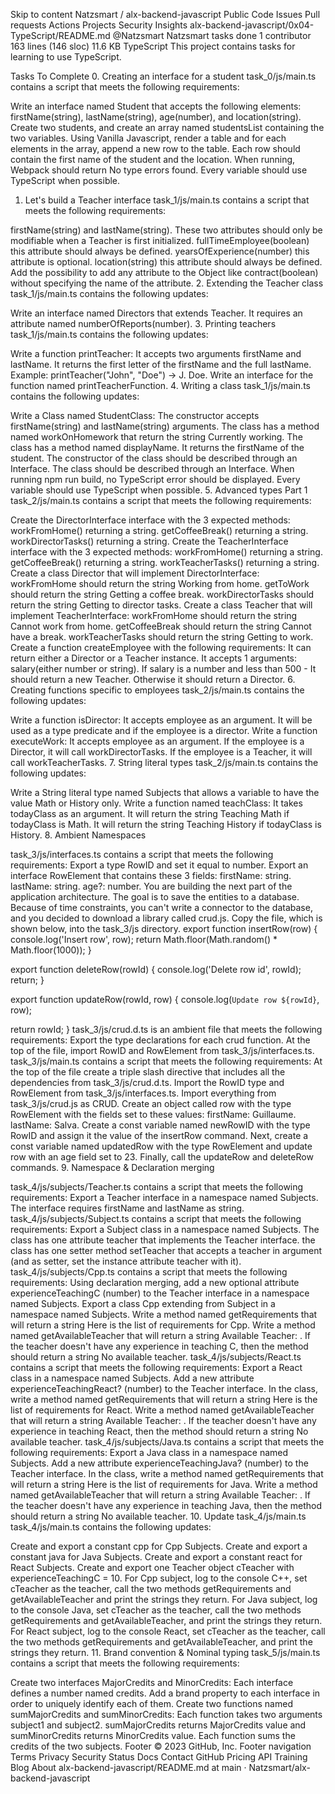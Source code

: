 Skip to content
Natzsmart
/
alx-backend-javascript
Public
Code
Issues
Pull requests
Actions
Projects
Security
Insights
alx-backend-javascript/0x04-TypeScript/README.md
@Natzsmart
Natzsmart tasks done
 1 contributor
163 lines (146 sloc)  11.6 KB
TypeScript
This project contains tasks for learning to use TypeScript.

Tasks To Complete
 0. Creating an interface for a student
task_0/js/main.ts contains a script that meets the following requirements:

Write an interface named Student that accepts the following elements: firstName(string), lastName(string), age(number), and location(string).
Create two students, and create an array named studentsList containing the two variables.
Using Vanilla Javascript, render a table and for each elements in the array, append a new row to the table.
Each row should contain the first name of the student and the location.
When running, Webpack should return No type errors found.
Every variable should use TypeScript when possible.
 1. Let's build a Teacher interface
task_1/js/main.ts contains a script that meets the following requirements:

firstName(string) and lastName(string). These two attributes should only be modifiable when a Teacher is first initialized.
fullTimeEmployee(boolean) this attribute should always be defined.
yearsOfExperience(number) this attribute is optional.
location(string) this attribute should always be defined.
Add the possibility to add any attribute to the Object like contract(boolean) without specifying the name of the attribute.
 2. Extending the Teacher class
task_1/js/main.ts contains the following updates:

Write an interface named Directors that extends Teacher. It requires an attribute named numberOfReports(number).
 3. Printing teachers
task_1/js/main.ts contains the following updates:

Write a function printTeacher:
It accepts two arguments firstName and lastName.
It returns the first letter of the firstName and the full lastName.
Example: printTeacher("John", "Doe") -> J. Doe.
Write an interface for the function named printTeacherFunction.
 4. Writing a class
task_1/js/main.ts contains the following updates:

Write a Class named StudentClass:
The constructor accepts firstName(string) and lastName(string) arguments.
The class has a method named workOnHomework that return the string Currently working.
The class has a method named displayName. It returns the firstName of the student.
The constructor of the class should be described through an Interface.
The class should be described through an Interface.
When running npm run build, no TypeScript error should be displayed.
Every variable should use TypeScript when possible.
 5. Advanced types Part 1
task_2/js/main.ts contains a script that meets the following requirements:

Create the DirectorInterface interface with the 3 expected methods:
workFromHome() returning a string.
getCoffeeBreak() returning a string.
workDirectorTasks() returning a string.
Create the TeacherInterface interface with the 3 expected methods:
workFromHome() returning a string.
getCoffeeBreak() returning a string.
workTeacherTasks() returning a string.
Create a class Director that will implement DirectorInterface:
workFromHome should return the string Working from home.
getToWork should return the string Getting a coffee break.
workDirectorTasks should return the string Getting to director tasks.
Create a class Teacher that will implement TeacherInterface:
workFromHome should return the string Cannot work from home.
getCoffeeBreak should return the string Cannot have a break.
workTeacherTasks should return the string Getting to work.
Create a function createEmployee with the following requirements:
It can return either a Director or a Teacher instance.
It accepts 1 arguments:
salary(either number or string).
If salary is a number and less than 500 - It should return a new Teacher. Otherwise it should return a Director.
 6. Creating functions specific to employees
task_2/js/main.ts contains the following updates:

Write a function isDirector:
It accepts employee as an argument.
It will be used as a type predicate and if the employee is a director.
Write a function executeWork:
It accepts employee as an argument.
If the employee is a Director, it will call workDirectorTasks.
If the employee is a Teacher, it will call workTeacherTasks.
 7. String literal types
task_2/js/main.ts contains the following updates:

Write a String literal type named Subjects that allows a variable to have the value Math or History only.
Write a function named teachClass:
It takes todayClass as an argument.
It will return the string Teaching Math if todayClass is Math.
It will return the string Teaching History if todayClass is History.
 8. Ambient Namespaces

task_3/js/interfaces.ts contains a script that meets the following requirements:
Export a type RowID and set it equal to number.
Export an interface RowElement that contains these 3 fields:
firstName: string.
lastName: string.
age?: number.
You are building the next part of the application architecture. The goal is to save the entities to a database. Because of time constraints, you can't write a connector to the database, and you decided to download a library called crud.js. Copy the file, which is shown below, into the task_3/js directory.
export function insertRow(row) {
  console.log('Insert row', row);
  return Math.floor(Math.random() * Math.floor(1000));
}

export function deleteRow(rowId) {
  console.log('Delete row id', rowId);
  return;
}

export function updateRow(rowId, row) {
  console.log(`Update row ${rowId}`, row);

  return rowId;
}
task_3/js/crud.d.ts is an ambient file that meets the following requirements:
Export the type declarations for each crud function.
At the top of the file, import RowID and RowElement from task_3/js/interfaces.ts.
task_3/js/main.ts contains a script that meets the following requirements:
At the top of the file create a triple slash directive that includes all the dependencies from task_3/js/crud.d.ts.
Import the RowID type and RowElement from task_3/js/interfaces.ts.
Import everything from task_3/js/crud.js as CRUD.
Create an object called row with the type RowElement with the fields set to these values:
firstName: Guillaume.
lastName: Salva.
Create a const variable named newRowID with the type RowID and assign it the value of the insertRow command.
Next, create a const variable named updatedRow with the type RowElement and update row with an age field set to 23.
Finally, call the updateRow and deleteRow commands.
 9. Namespace & Declaration merging

task_4/js/subjects/Teacher.ts contains a script that meets the following requirements:
Export a Teacher interface in a namespace named Subjects.
The interface requires firstName and lastName as string.
task_4/js/subjects/Subject.ts contains a script that meets the following requirements:
Export a Subject class in a namespace named Subjects.
The class has one attribute teacher that implements the Teacher interface.
the class has one setter method setTeacher that accepts a teacher in argument (and as setter, set the instance attribute teacher with it).
task_4/js/subjects/Cpp.ts contains a script that meets the following requirements:
Using declaration merging, add a new optional attribute experienceTeachingC (number) to the Teacher interface in a namespace named Subjects.
Export a class Cpp extending from Subject in a namespace named Subjects.
Write a method named getRequirements that will return a string Here is the list of requirements for Cpp.
Write a method named getAvailableTeacher that will return a string Available Teacher: <first name of teacher>.
If the teacher doesn't have any experience in teaching C, then the method should return a string No available teacher.
task_4/js/subjects/React.ts contains a script that meets the following requirements:
Export a React class in a namespace named Subjects.
Add a new attribute experienceTeachingReact? (number) to the Teacher interface.
In the class, write a method named getRequirements that will return a string Here is the list of requirements for React.
Write a method named getAvailableTeacher that will return a string Available Teacher: <first name of teacher>.
If the teacher doesn't have any experience in teaching React, then the method should return a string No available teacher.
task_4/js/subjects/Java.ts contains a script that meets the following requirements:
Export a Java class in a namespace named Subjects.
Add a new attribute experienceTeachingJava? (number) to the Teacher interface.
In the class, write a method named getRequirements that will return a string Here is the list of requirements for Java.
Write a method named getAvailableTeacher that will return a string Available Teacher: <first name of teacher>.
If the teacher doesn't have any experience in teaching Java, then the method should return a string No available teacher.
 10. Update task_4/js/main.ts
task_4/js/main.ts contains the following updates:

Create and export a constant cpp for Cpp Subjects.
Create and export a constant java for Java Subjects.
Create and export a constant react for React Subjects.
Create and export one Teacher object cTeacher with experienceTeachingC = 10.
For Cpp subject, log to the console C++, set cTeacher as the teacher, call the two methods getRequirements and getAvailableTeacher and print the strings they return.
For Java subject, log to the console Java, set cTeacher as the teacher, call the two methods getRequirements and getAvailableTeacher, and print the strings they return.
For React subject, log to the console React, set cTeacher as the teacher, call the two methods getRequirements and getAvailableTeacher, and print the strings they return.
 11. Brand convention & Nominal typing
task_5/js/main.ts contains a script that meets the following requirements:

Create two interfaces MajorCredits and MinorCredits:
Each interface defines a number named credits.
Add a brand property to each interface in order to uniquely identify each of them.
Create two functions named sumMajorCredits and sumMinorCredits:
Each function takes two arguments subject1 and subject2.
sumMajorCredits returns MajorCredits value and sumMinorCredits returns MinorCredits value.
Each function sums the credits of the two subjects.
Footer
© 2023 GitHub, Inc.
Footer navigation
Terms
Privacy
Security
Status
Docs
Contact GitHub
Pricing
API
Training
Blog
About
alx-backend-javascript/README.md at main · Natzsmart/alx-backend-javascript
